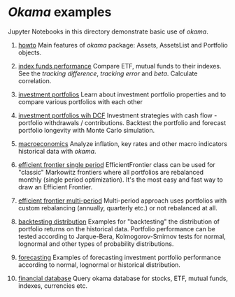 # _Okama_ examples
Jupyter Notebooks in this directory demonstrate basic use of _okama_.

1. [howto](https://github.com/mbk-dev/okama/blob/master/examples/01%20howto.ipynb)
Main features of _okama_ package: Assets, AssetsList and Portfolio objects.
   
2. [index funds performance](https://github.com/mbk-dev/okama/blob/master/examples/02%20index%20funds%20perfomance.ipynb)
Compare ETF, mutual funds to their indexes. See the _tracking difference_, _tracking error_ and _beta_. 
   Calculate correlation. 
   
3. [investment portfolios](https://github.com/mbk-dev/okama/blob/master/examples/03%20investment%20portfolios.ipynb)
Learn about investment portfolio properties and to compare various portfolios with each other

4. [investment portfolios wih DCF]()
Investment strategies with cash flow - portfolio withdrawals / contributions. Backtest the portfolio and forecast 
portfolio longevity with Monte Carlo simulation.

5. [macroeconomics]()
Analyze inflation, key rates and other macro indicators historical data with _okama_. 
   
6. [efficient frontier single period](https://github.com/mbk-dev/okama/blob/master/examples/04%20efficient%20frontier%20single%20period.ipynb)
EfficientFrontier class can be used for "classic" Markowitz frontiers where all portfolios are rebalanced monthly 
   (single period optimization). It's the most easy and fast way to draw an Efficient Frontier. 
   
7. [efficient frontier multi-period](https://github.com/mbk-dev/okama/blob/master/examples/05%20efficient%20frontier%20multi-period.ipynb)
Multi-period approach uses portfolios with custom rebalancing (annually, quarterly etc.) or not rebalanced at all.
   
8. [backtesting distribution](https://github.com/mbk-dev/okama/blob/master/examples/06%20backtesting%20distribution.ipynb)
Examples for "backtesting" the distribution of portfolio returns on the historical data. 
   Portfolio performance can be tested according to Jarque-Bera, Kolmogorov-Smirnov 
   tests for normal, lognormal and other types of probability distributions.
   
9. [forecasting](https://github.com/mbk-dev/okama/blob/master/examples/07%20forecasting.ipynb)
Examples of forecasting investment portfolio performance according to normal, lognormal or historical distribution.

10. [financial database](https://github.com/mbk-dev/okama/blob/master/examples/08%20financial%20database.ipynb)
Query okama database for stocks, ETF, mutual funds, indexes, currencies etc.
